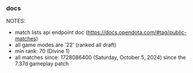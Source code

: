 ### docs

NOTES:
- match lists api endpoint doc (https://docs.opendota.com/#tag/public-matches)
- all game modes are '22' (ranked all draft)
- min rank: 70 (Divine 1)
- all matches since: 1728086400 (Saturday, October 5, 2024) since the 7.37d gameplay patch